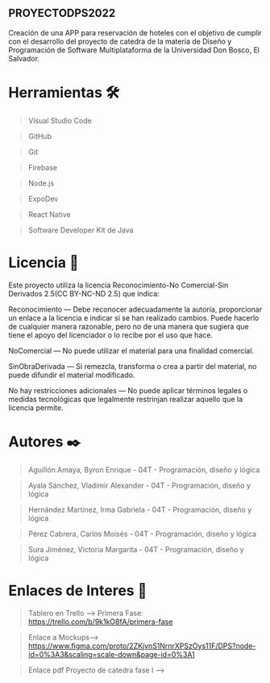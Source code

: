 ## PROYECTODPS2022
Creación de una APP para reservación de hoteles con el objetivo de cumplir con el desarrollo del proyecto de catedra de la materia de Diseño y Programación de Software Multiplataforma de la Universidad Don Bosco, El Salvador. 

# Herramientas 🛠️
>Visual Studio Code

>GitHub

>Git

>Firebase

>Node.js

>ExpoDev

>React Native

>Software Developer Kit de Java

# Licencia 📄
Este proyecto utiliza la licencia Reconocimiento-No Comercial-Sin Derivados 2.5(CC BY-NC-ND 2.5) que indica:

Reconocimiento — Debe reconocer adecuadamente la autoría, proporcionar un enlace a la licencia e indicar si se han realizado cambios. Puede hacerlo de cualquier manera razonable, pero no de una manera que sugiera que tiene el apoyo del licenciador o lo recibe por el uso que hace.

NoComercial — No puede utilizar el material para una finalidad comercial.

SinObraDerivada — Si remezcla, transforma o crea a partir del material, no puede difundir el material modificado.

No hay restricciones adicionales — No puede aplicar términos legales o medidas tecnológicas que legalmente restrinjan realizar aquello que la licencia permite.

# Autores ✒️
>Aguillón Amaya, Byron Enrique     -  04T  -  Programación, diseño y lógica

>Ayala Sánchez, Vladimir Alexander -  04T  -  Programación, diseño y lógica

>Hernández Martínez, Irma Gabriela -  04T  -  Programación, diseño y lógica

>Pérez Cabrera, Carlos Moisés      -  04T  -  Programación, diseño y lógica

>Sura Jiménez, Victoria Margarita  -  04T  -  Programación, diseño y lógica


# Enlaces de Interes 👀
>Tablero en Trello -->
> Primera Fase: https://trello.com/b/9k1kO8fA/primera-fase

>Enlace a Mockups--> https://www.figma.com/proto/2ZKjvnS1NrnrXPSzOys11F/DPS?node-id=0%3A3&scaling=scale-down&page-id=0%3A1

>Enlace pdf Proyecto de catedra fase I -->

